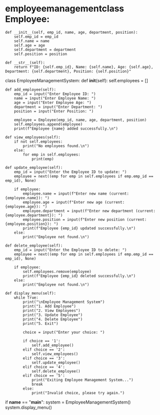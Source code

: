 # employeemanagementclass Employee:
    def __init__(self, emp_id, name, age, department, position):
        self.emp_id = emp_id
        self.name = name
        self.age = age
        self.department = department
        self.position = position

    def __str__(self):
        return f"ID: {self.emp_id}, Name: {self.name}, Age: {self.age}, Department: {self.department}, Position: {self.position}"


class EmployeeManagementSystem:
    def __init__(self):
        self.employees = []

    def add_employee(self):
        emp_id = input("Enter Employee ID: ")
        name = input("Enter Employee Name: ")
        age = input("Enter Employee Age: ")
        department = input("Enter Department: ")
        position = input("Enter Position: ")

        employee = Employee(emp_id, name, age, department, position)
        self.employees.append(employee)
        print(f"Employee {name} added successfully.\n")

    def view_employees(self):
        if not self.employees:
            print("No employees found.\n")
        else:
            for emp in self.employees:
                print(emp)

    def update_employee(self):
        emp_id = input("Enter the Employee ID to update: ")
        employee = next((emp for emp in self.employees if emp.emp_id == emp_id), None)

        if employee:
            employee.name = input(f"Enter new name (current: {employee.name}): ")
            employee.age = input(f"Enter new age (current: {employee.age}): ")
            employee.department = input(f"Enter new department (current: {employee.department}): ")
            employee.position = input(f"Enter new position (current: {employee.position}): ")
            print(f"Employee {emp_id} updated successfully.\n")
        else:
            print("Employee not found.\n")

    def delete_employee(self):
        emp_id = input("Enter the Employee ID to delete: ")
        employee = next((emp for emp in self.employees if emp.emp_id == emp_id), None)

        if employee:
            self.employees.remove(employee)
            print(f"Employee {emp_id} deleted successfully.\n")
        else:
            print("Employee not found.\n")

    def display_menu(self):
        while True:
            print("\nEmployee Management System")
            print("1. Add Employee")
            print("2. View Employees")
            print("3. Update Employee")
            print("4. Delete Employee")
            print("5. Exit")

            choice = input("Enter your choice: ")

            if choice == '1':
                self.add_employee()
            elif choice == '2':
                self.view_employees()
            elif choice == '3':
                self.update_employee()
            elif choice == '4':
                self.delete_employee()
            elif choice == '5':
                print("Exiting Employee Management System...")
                break
            else:
                print("Invalid choice, please try again.")


if __name__ == "__main__":
    system = EmployeeManagementSystem()
    system.display_menu()

